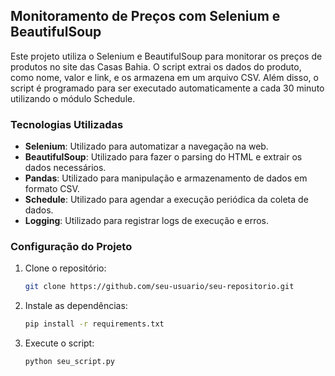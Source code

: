 ## Monitoramento de Preços com Selenium e BeautifulSoup

Este projeto utiliza o Selenium e BeautifulSoup para monitorar os preços de produtos no site das Casas Bahia. O script extrai os dados do produto, como nome, valor e link, e os armazena em um arquivo CSV. Além disso, o script é programado para ser executado automaticamente a cada 30 minuto utilizando o módulo Schedule.

### Tecnologias Utilizadas

- **Selenium**: Utilizado para automatizar a navegação na web.
- **BeautifulSoup**: Utilizado para fazer o parsing do HTML e extrair os dados necessários.
- **Pandas**: Utilizado para manipulação e armazenamento de dados em formato CSV.
- **Schedule**: Utilizado para agendar a execução periódica da coleta de dados.
- **Logging**: Utilizado para registrar logs de execução e erros.

### Configuração do Projeto

1. Clone o repositório:
    ```bash
    git clone https://github.com/seu-usuario/seu-repositorio.git
    ```

2. Instale as dependências:
    ```bash
    pip install -r requirements.txt
    ```

3. Execute o script:
    ```bash
    python seu_script.py
    ```
